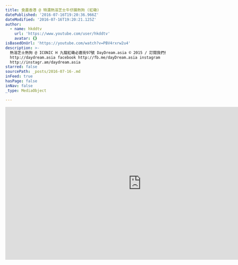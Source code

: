 ```yaml
---
title: 食盡香港 @ 特濃熱溶芝士牛仔腸熱狗 (紅磡)
datePublished: '2016-07-16T19:20:36.966Z'
dateModified: '2016-07-16T19:20:21.125Z'
author:
  - name: hkddtv
    url: 'https://www.youtube.com/user/hkddtv'
    avatar: {}
isBasedOnUrl: 'https://youtube.com/watch?v=PBV4rxrw2u4'
description: >-
  熱溶芝士熱狗 @ ICONIC H 九龍紅磡必嘉街97號 DayDream.asia © 2015 / 訂閱我們頻道,給予我們動力 : ) website
  http://daydream.asia facebook http://fb.me/dayDream.asia instagram
  http://instagr.am/daydream.asia
starred: false
sourcePath: _posts/2016-07-16-.md
inFeed: true
hasPage: false
inNav: false
_type: MediaObject

---
```

<iframe src="https://cdn.embedly.com/widgets/media.html?src=https%3A%2F%2Fwww.youtube.com%2Fembed%2FPBV4rxrw2u4%3Ffeature%3Doembed&amp;url=http%3A%2F%2Fwww.youtube.com%2Fwatch%3Fv%3DPBV4rxrw2u4&amp;image=https%3A%2F%2Fi.ytimg.com%2Fvi%2FPBV4rxrw2u4%2Fhqdefault.jpg&amp;key=b7d04c9b404c499eba89ee7072e1c4f7&amp;type=text%2Fhtml&amp;schema=youtube" width="854" height="480" scrolling="no" frameborder="0" allowfullscreen="" style=""></iframe>
